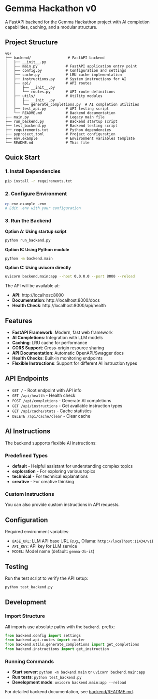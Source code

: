 # Gemma Hackathon v0

A FastAPI backend for the Gemma Hackathon project with AI completion capabilities, caching, and a modular structure.

## Project Structure

```
v0/
├── backend/                 # FastAPI backend
│   ├── __init__.py
│   ├── main.py             # FastAPI application entry point
│   ├── config.py           # Configuration and settings
│   ├── cache.py            # LRU cache implementation
│   ├── instructions.py     # System instructions for AI
│   ├── api/                # API routes
│   │   ├── __init__.py
│   │   └── routes.py       # API route definitions
│   ├── utils/              # Utility modules
│   │   ├── __init__.py
│   │   └── generate_completions.py  # AI completion utilities
│   ├── test_api.py         # API testing script
│   └── README.md           # Backend documentation
├── main.py                 # Legacy main file
├── run_backend.py          # Backend startup script
├── test_backend.py         # Backend testing script
├── requirements.txt        # Python dependencies
├── pyproject.toml          # Project configuration
├── env.example             # Environment variables template
└── README.md               # This file
```

## Quick Start

### 1. Install Dependencies
```bash
pip install -r requirements.txt
```

### 2. Configure Environment
```bash
cp env.example .env
# Edit .env with your configuration
```

### 3. Run the Backend

**Option A: Using startup script**
```bash
python run_backend.py
```

**Option B: Using Python module**
```bash
python -m backend.main
```

**Option C: Using uvicorn directly**
```bash
uvicorn backend.main:app --host 0.0.0.0 --port 8000 --reload
```

The API will be available at:
- **API**: http://localhost:8000
- **Documentation**: http://localhost:8000/docs
- **Health Check**: http://localhost:8000/api/health

## Features

- **FastAPI Framework**: Modern, fast web framework
- **AI Completions**: Integration with LLM models
- **Caching**: LRU cache for performance
- **CORS Support**: Cross-origin resource sharing
- **API Documentation**: Automatic OpenAPI/Swagger docs
- **Health Checks**: Built-in monitoring endpoints
- **Flexible Instructions**: Support for different AI instruction types

## API Endpoints

- `GET /` - Root endpoint with API info
- `GET /api/health` - Health check
- `POST /api/completions` - Generate AI completions
- `GET /api/instructions` - Get available instruction types
- `GET /api/cache/stats` - Cache statistics
- `DELETE /api/cache/clear` - Clear cache

## AI Instructions

The backend supports flexible AI instructions:

### Predefined Types
- **default** - Helpful assistant for understanding complex topics
- **exploration** - For exploring various topics
- **technical** - For technical explanations
- **creative** - For creative thinking

### Custom Instructions
You can also provide custom instructions in API requests.

## Configuration

Required environment variables:
- `BASE_URL`: LLM API base URL (e.g., Ollama: `http://localhost:11434/v1`)
- `API_KEY`: API key for LLM service
- `MODEL`: Model name (default: `gemma-2b-it`)

## Testing

Run the test script to verify the API setup:
```bash
python test_backend.py
```

## Development

### Import Structure
All imports use absolute paths with the `backend.` prefix:
```python
from backend.config import settings
from backend.api.routes import router
from backend.utils.generate_completions import get_completions
from backend.instructions import get_instruction
```

### Running Commands
- **Start server**: `python -m backend.main` or `uvicorn backend.main:app`
- **Run tests**: `python test_backend.py`
- **Development mode**: `uvicorn backend.main:app --reload`

For detailed backend documentation, see [backend/README.md](backend/README.md).
